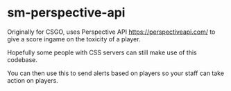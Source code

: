 # sm-perspective-api
Originally for CSGO, uses Perspective API <https://perspectiveapi.com/> to give a score ingame on the toxicity of a player. 

Hopefully some people with CSS servers can still make use of this codebase. 

You can then use this to send alerts based on players so your staff can take action on players. 